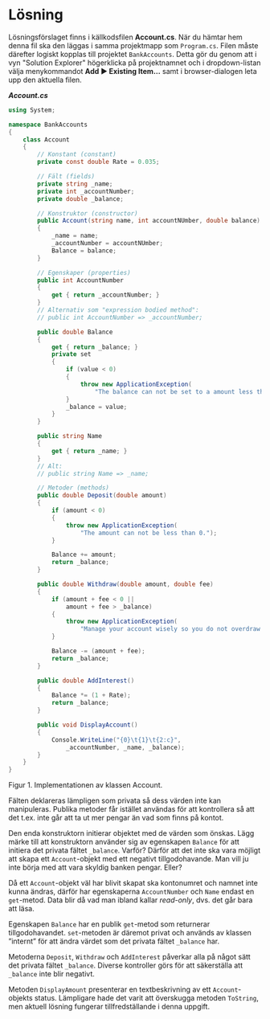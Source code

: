 # Lösning

Lösningsförslaget finns i källkodsfilen **Account.cs**. När du hämtar hem denna fil ska den läggas i samma projektmapp som ```Program.cs```. Filen måste därefter logiskt kopplas till projektet ```BankAccounts```. Detta gör du genom att i vyn "Solution Explorer" högerklicka på projektnamnet och i dropdown-listan välja menykommandot **Add ► Existing Item...** samt i browser-dialogen leta upp den aktuella filen.

___Account.cs___

```c#
using System;

namespace BankAccounts
{
    class Account
    {
        // Konstant (constant)
        private const double Rate = 0.035;

        // Fält (fields)
        private string _name;
        private int _accountNumber;
        private double _balance;

        // Konstruktor (constructor)
        public Account(string name, int accountNUmber, double balance)
        {
            _name = name;
            _accountNumber = accountNUmber;
            Balance = balance;
        }

        // Egenskaper (properties)
        public int AccountNumber
        {
            get { return _accountNumber; }
        }
        // Alternativ som "expression bodied method":
        // public int AccountNumber => _accountNumber;

        public double Balance
        {
            get { return _balance; }
            private set
            {
                if (value < 0)
                {
                    throw new ApplicationException(
                        "The balance can not be set to a amount less than 0.");
                }
                _balance = value;
            }
        }

        public string Name
        {
            get { return _name; }
        }
        // Alt:
        // public string Name => _name;

        // Metoder (methods)
        public double Deposit(double amount)
        {
            if (amount < 0)
            {
                throw new ApplicationException(
                    "The amount can not be less than 0.");
            }

            Balance += amount;
            return _balance;
        }

        public double Withdraw(double amount, double fee)
        {
            if (amount + fee < 0 ||
                amount + fee > _balance)
            {
                throw new ApplicationException(
                    "Manage your account wisely so you do not overdraw.");
            }

            Balance -= (amount + fee);
            return _balance;
        }

        public double AddInterest()
        {
            Balance *= (1 + Rate);
            return _balance;
        }

        public void DisplayAccount()
        {
            Console.WriteLine("{0}\t{1}\t{2:c}",
                _accountNumber, _name, _balance);
        }
    }
}
```

Figur 1. Implementationen av klassen Account.

Fälten deklareras lämpligen som privata så dess värden inte kan manipuleras. Publika metoder får istället användas för att kontrollera så att det t.ex. inte går att ta ut mer pengar än vad som finns på kontot.

Den enda konstruktorn initierar objektet med de värden som önskas. Lägg märke till att konstruktorn använder sig av egenskapen ```Balance``` för att initiera det privata fältet ```_balance```. Varför? Därför att det inte ska vara möjligt att skapa ett ```Account```-objekt med ett negativt tillgodohavande. Man vill ju inte börja med att vara skyldig banken pengar. Eller?

Då ett ```Account```-objekt väl har blivit skapat ska kontonumret och namnet inte kunna ändras, därför har egenskaperna ```AccountNumber``` och ```Name``` endast en ```get```-metod. Data blir då vad man ibland kallar _read-only_, dvs. det går bara att läsa.

Egenskapen ```Balance``` har en publik ```get```-metod som returnerar tillgodohavandet. ```set```-metoden är däremot privat och används av klassen ”internt” för att ändra värdet som det privata fältet ```_balance``` har.

Metoderna ```Deposit```, ```Withdraw``` och ```AddInterest``` påverkar alla på något sätt det privata fältet ```_balance```. Diverse kontroller görs för att säkerställa att ```_balance``` inte blir negativt.

Metoden ```DisplayAmount``` presenterar en textbeskrivning av ett ```Account```-objekts status. Lämpligare hade det varit att överskugga metoden ```ToString```, men aktuell lösning fungerar tillfredställande i denna uppgift.
